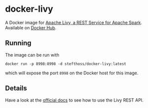 # docker-livy

A Docker image for [Apache Livy, a REST Service for Apache Spark](https://livy.apache.org/). Available on [Docker Hub](https://hub.docker.com/r/stefthoss/docker-livy).

## Running

The image can be run with

`docker run -p 8998:8998 -d stefthoss/docker-livy:latest`

which will expose the port `8998` on the Docker host for this image.

## Details

Have a look at the [official docs](https://livy.apache.org/docs/latest/rest-api.html) to see how to use the Livy REST API.
